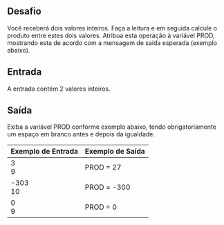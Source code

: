 ## Desafio

Você receberá dois valores inteiros. Faça a leitura e em seguida calcule o produto entre estes dois valores. Atribua esta operação à variável PROD, mostrando esta de acordo com a mensagem de saída esperada (exemplo abaixo). 

## Entrada

A entrada contém 2 valores inteiros.

## Saída

Exiba a variável PROD conforme exemplo abaixo, tendo obrigatoriamente um espaço em branco antes e depois da igualdade.

| Exemplo de Entrada | Exemplo de Saída|
| ---|--- |
| 3<br />9 | PROD = 27 |
| -303<br />10 | PROD = -300 |
| 0<br />9 | PROD = 0 |